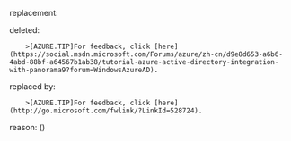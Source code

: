replacement:

deleted:

		>[AZURE.TIP]For feedback, click [here](https://social.msdn.microsoft.com/Forums/azure/zh-cn/d9e8d653-a6b6-4abd-88bf-a64567b1ab38/tutorial-azure-active-directory-integration-with-panorama9?forum=WindowsAzureAD).

replaced by:

		>[AZURE.TIP]For feedback, click [here](http://go.microsoft.com/fwlink/?LinkId=528724).

reason: ()

